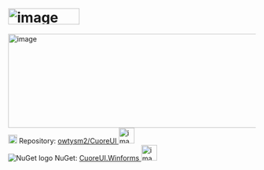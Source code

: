 # <img width="145" height="33" alt="image" src="https://github.com/user-attachments/assets/4b89462b-fe6d-4887-936f-75202275ba96" />
[<img width="512" height="192" alt="image" src="https://github.com/user-attachments/assets/b7ffd216-1f40-4a1f-9b76-4def5255b7ff" />](https://github.com/owtysm2/CuoreUI)<br>
<img width="18" height="18" alt="image" src="https://github.com/user-attachments/assets/d6b32519-9c8e-4acf-8484-3f64396be213" />
Repository: [owtysm2/CuoreUI <img width="32" height="32" alt="image" src="https://github.com/user-attachments/assets/29c707b9-0fbd-4d00-a583-68f8acf03306" />](https://github.com/owtysm2/CuoreUI)<br>
![NuGet logo](https://i.imgur.com/6aPyVAg.png)
NuGet: [CuoreUI.Winforms <img width="32" height="32" alt="image" src="https://github.com/user-attachments/assets/29c707b9-0fbd-4d00-a583-68f8acf03306" />](https://www.nuget.org/packages/CuoreUI.Winforms/)
